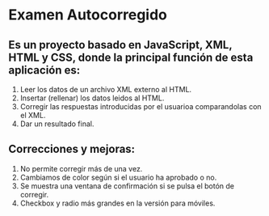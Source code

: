 # Examen Autocorregido

## Es un proyecto basado en JavaScript, XML, HTML y CSS, donde la principal función de esta aplicación es:
1. Leer los datos de un archivo XML externo al HTML.
2. Insertar (rellenar) los datos leidos al HTML.
3. Corregir las respuestas introducidas por el usuarioa comparandolas con el XML.
4. Dar un resultado final.

## Correcciones y mejoras:
1. No permite corregir más de una vez.
2. Cambiamos de color según si el usuario ha aprobado o no.
3. Se muestra una ventana de confirmación si se pulsa el botón de corregir.
4. Checkbox y radio más grandes en la versión para móviles.